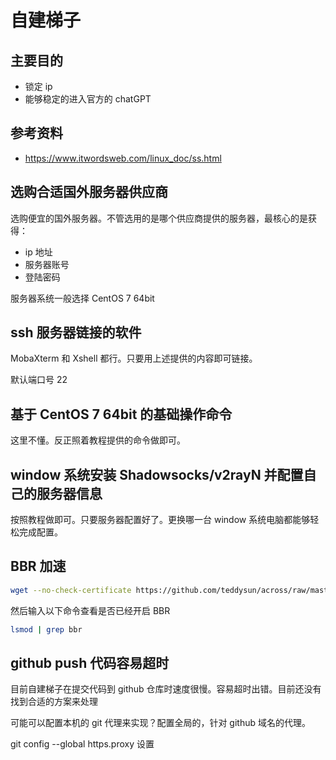 # 自建梯子

## 主要目的

- 锁定 ip
- 能够稳定的进入官方的 chatGPT

## 参考资料

- https://www.itwordsweb.com/linux_doc/ss.html

## 选购合适国外服务器供应商

选购便宜的国外服务器。不管选用的是哪个供应商提供的服务器，最核心的是获得：

- ip 地址
- 服务器账号
- 登陆密码

服务器系统一般选择 CentOS 7 64bit

## ssh 服务器链接的软件

MobaXterm 和 Xshell 都行。只要用上述提供的内容即可链接。

默认端口号 22

## 基于 CentOS 7 64bit 的基础操作命令

这里不懂。反正照着教程提供的命令做即可。

## window 系统安装 Shadowsocks/v2rayN 并配置自己的服务器信息

按照教程做即可。只要服务器配置好了。更换哪一台 window 系统电脑都能够轻松完成配置。

## BBR 加速

```bash
wget --no-check-certificate https://github.com/teddysun/across/raw/master/bbr.sh && chmod +x bbr.sh && ./bbr.sh
```

然后输入以下命令查看是否已经开启 BBR

```bash
lsmod | grep bbr
```

## github push 代码容易超时

目前自建梯子在提交代码到 github 仓库时速度很慢。容易超时出错。目前还没有找到合适的方案来处理

可能可以配置本机的 git 代理来实现？配置全局的，针对 github 域名的代理。

git config --global https.proxy 设置
